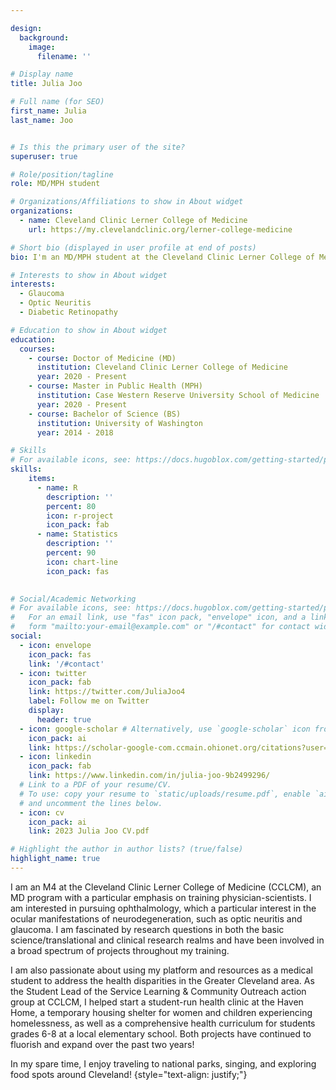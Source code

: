 ```yaml
---

design:
  background:
    image:
      filename: ''

# Display name
title: Julia Joo

# Full name (for SEO)
first_name: Julia
last_name: Joo


# Is this the primary user of the site?
superuser: true

# Role/position/tagline
role: MD/MPH student

# Organizations/Affiliations to show in About widget
organizations:
  - name: Cleveland Clinic Lerner College of Medicine
    url: https://my.clevelandclinic.org/lerner-college-medicine

# Short bio (displayed in user profile at end of posts)
bio: I'm an MD/MPH student at the Cleveland Clinic Lerner College of Medicine interested in ophthalmology 👁️ 

# Interests to show in About widget
interests:
  - Glaucoma
  - Optic Neuritis
  - Diabetic Retinopathy

# Education to show in About widget
education:
  courses:
    - course: Doctor of Medicine (MD)
      institution: Cleveland Clinic Lerner College of Medicine
      year: 2020 - Present
    - course: Master in Public Health (MPH)
      institution: Case Western Reserve University School of Medicine
      year: 2020 - Present
    - course: Bachelor of Science (BS)
      institution: University of Washington
      year: 2014 - 2018

# Skills
# For available icons, see: https://docs.hugoblox.com/getting-started/page-builder/#icons
skills:
    items:
      - name: R
        description: ''
        percent: 80
        icon: r-project
        icon_pack: fab
      - name: Statistics
        description: ''
        percent: 90
        icon: chart-line
        icon_pack: fas

  
# Social/Academic Networking
# For available icons, see: https://docs.hugoblox.com/getting-started/page-builder/#icons
#   For an email link, use "fas" icon pack, "envelope" icon, and a link in the
#   form "mailto:your-email@example.com" or "/#contact" for contact widget.
social:
  - icon: envelope
    icon_pack: fas
    link: '/#contact'
  - icon: twitter
    icon_pack: fab
    link: https://twitter.com/JuliaJoo4
    label: Follow me on Twitter
    display:
      header: true
  - icon: google-scholar # Alternatively, use `google-scholar` icon from `ai` icon pack
    icon_pack: ai
    link: https://scholar-google-com.ccmain.ohionet.org/citations?user=NzK2dsAAAAAJ&hl=en
  - icon: linkedin
    icon_pack: fab
    link: https://www.linkedin.com/in/julia-joo-9b2499296/
  # Link to a PDF of your resume/CV.
  # To use: copy your resume to `static/uploads/resume.pdf`, enable `ai` icons in `params.yaml`,
  # and uncomment the lines below.
  - icon: cv
    icon_pack: ai
    link: 2023 Julia Joo CV.pdf

# Highlight the author in author lists? (true/false)
highlight_name: true
---
```


I am an M4 at the Cleveland Clinic Lerner College of Medicine (CCLCM), an MD program with a particular emphasis on training physician-scientists. I am interested in pursuing ophthalmology, which a particular interest in the ocular manifestations of neurodegeneration, such as optic neuritis and glaucoma. I am fascinated by research questions in both the basic science/translational and clinical research realms and have been involved in a broad spectrum of projects throughout my training.

I am also passionate about using my platform and resources as a medical student to address the health disparities in the Greater Cleveland area. As the Student Lead of the Service Learning & Community Outreach action group at CCLCM, I helped start a student-run health clinic at the Haven Home, a temporary housing shelter for women and children experiencing homelessness, as well as a comprehensive health curriculum for students grades 6-8 at a local elementary school. Both projects have continued to fluorish and expand over the past two years!

In my spare time, I enjoy traveling to national parks, singing, and exploring food spots around Cleveland!
{style="text-align: justify;"}
